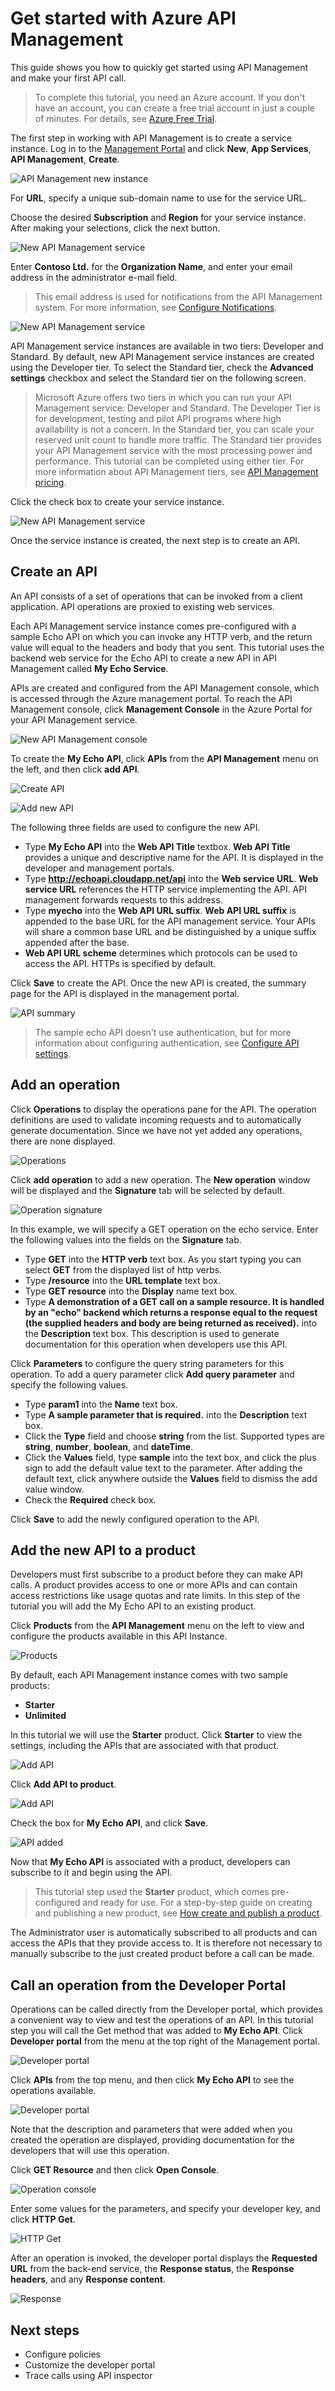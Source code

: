 <properties pageTitle="Get started with Azure API Management" description="Learn how to create APIs, operations, and get started with API Management." services="api-management" documentationCenter="" authors="steved0x" manager="dwrede" editor=""/>

<tags ms.service="api-management" ms.workload="mobile" ms.tgt_pltfrm="na" ms.devlang="na" ms.topic="article" ms.date="11/18/2014" ms.author="sdanie"/>

# Get started with Azure API Management

This guide shows you how to quickly get started using API Management and make your first API call.

> To complete this tutorial, you need an Azure account. If you don't have an account, you can create a free trial account in just a couple of minutes. For details, see [Azure Free Trial][].

The first step in working with API Management is to create a service instance. Log in to the [Management Portal][] and click **New**, **App Services**, **API Management**, **Create**.

![API Management new instance][api-management-create-instance-menu]

For **URL**, specify a unique sub-domain name to use for the service URL.

Choose the desired **Subscription** and **Region** for your service instance. After making your selections, click the next button.

![New API Management service][api-management-create-instance-step1]

Enter **Contoso Ltd.** for the **Organization Name**, and enter your email address in the administrator e-mail field.

>This email address is used for notifications from the API Management system. For more information, see [Configure Notifications][].

![New API Management service][api-management-create-instance-step2]

API Management service instances are available in two tiers: Developer and Standard. By default, new API Management service instances are created using the Developer tier. To select the Standard tier, check the **Advanced settings** checkbox and select the Standard tier on the following screen.

>Microsoft Azure offers two tiers in which you can run your API Management service: Developer and Standard. The Developer Tier is for development, testing and pilot API programs where high availability is not a concern. In the Standard tier, you can scale your reserved unit count to handle more traffic. The Standard tier provides your API Management service with the most processing power and performance. This tutorial can be completed using either tier. For more information about API Management tiers, see [API Management pricing][].

Click the check box to create your service instance.

![New API Management service][api-management-instance-created]

Once the service instance is created, the next step is to create an API.

## <a name="create-api"> </a>Create an API

An API consists of a set of operations that can be invoked from a client application. API operations are proxied to existing web services.

Each API Management service instance comes pre-configured with a sample Echo API on which you can invoke any HTTP verb, and the return value will equal to the headers and body that you sent. This tutorial uses the backend web service for the Echo API to create a new API in API Management called **My Echo Service**.

APIs are created and configured from the API Management console, which is accessed through the Azure management portal. To reach the API Management console, click **Management Console** in the Azure Portal for your API Management service.

![New API Management console][api-management-management-console]

To create the **My Echo API**, click **APIs** from the **API Management** menu on the left, and then click **add API**.

![Create API][api-management-create-api]

![Add new API][api-management-add-new-api]

The following three fields are used to configure the new API.

-	Type **My Echo API** into the **Web API Title** textbox. **Web API Title** provides a unique and descriptive name for the API. It is displayed in the developer and management portals.
-	Type **http://echoapi.cloudapp.net/api** into the **Web service URL**. **Web service URL** references the HTTP service implementing the API. API management forwards requests to this address.
-	Type **myecho** into the **Web API URL suffix**. **Web API URL suffix** is appended to the base URL for the API management service. Your APIs will share a common base URL and be distinguished by a unique suffix appended after the base.
-	**Web API URL scheme** determines which protocols can be used to access the API. HTTPs is specified by default.

Click **Save** to create the API. Once the new API is created, the summary page for the API is displayed in the management portal.

![API summary][api-management-new-api-summary]


>The sample echo API doesn't use authentication, but for more information about configuring authentication, see [Configure API settings][].


## <a name="add-operation"> </a>Add an operation

Click **Operations** to display the operations pane for the API. The operation definitions are used to validate incoming requests and to automatically generate documentation. Since we have not yet added any operations, there are none displayed.

![Operations][api-management-myecho-operations]

Click **add operation** to add a new operation. The **New operation** window will be displayed and the **Signature** tab will be selected by default.

![Operation signature][api-management-operation-signature]

In this example, we will specify a GET operation on the echo service. Enter the following values into the fields on the **Signature** tab.

-	Type **GET** into the **HTTP verb** text box. As you start typing you can select **GET** from the displayed list of http verbs.
-	Type **/resource** into the **URL template** text box.
-	Type **GET resource** into the **Display** name text box.
-	Type **A demonstration of a GET call on a sample resource. It is handled by an "echo" backend which returns a response equal to the request (the supplied headers and body are being returned as received).** into the **Description** text box. This description is used to generate documentation for this operation when developers use this API.

Click **Parameters** to configure the query string parameters for this operation. To add a query parameter click **Add query parameter** and specify the following values.

-	Type **param1** into the **Name** text box.
-	Type **A sample parameter that is required.** into the **Description** text box.
-	Click the **Type** field and choose **string** from the list. Supported types are **string**, **number**, **boolean**, and **dateTime**.
-	Click the **Values** field, type **sample** into the text box, and click the plus sign to add the default value text to the parameter. After adding the default text, click anywhere outside the **Values** field to dismiss the add value window.
-	Check the **Required** check box.

Click **Save** to add the newly configured operation to the API.


## <a name="add-api-to-product"> </a>Add the new API to a product

Developers must first subscribe to a product before they can make API calls. A product provides access to one or more APIs and can contain access restrictions like usage quotas and rate limits. In this step of the tutorial you will add the My Echo API to an existing product.

Click **Products** from the **API Management** menu on the left to view and configure the products available in this API Instance.

![Products][api-management-list-products]

By default, each API Management instance comes with two sample products:

-	**Starter**
-	**Unlimited**

In this tutorial we will use the **Starter** product. Click **Starter** to view the settings, including the APIs that are associated with that product.

![Add API][api-management-add-api-to-product]

Click **Add API to product**.

![Add API][api-management-add-myechoapi-to-product]

Check the box for **My Echo API**, and click **Save**.

![API added][api-management-api-added-to-product]

Now that **My Echo API** is associated with a product, developers can subscribe to it and begin using the API.

>This tutorial step used the **Starter** product, which comes pre-configured and ready for use. For a step-by-step guide on creating and publishing a new product, see [How create and publish a product][].

The Administrator user is automatically subscribed to all products and can access the APIs that they provide access to. It is therefore not necessary to manually subscribe to the just created product before a call can be made.

## <a name="call-operation"> </a>Call an operation from the Developer Portal

Operations can be called directly from the Developer portal, which provides a convenient way to view and test the operations of an API. In this tutorial step you will call the Get method that was added to **My Echo API**. Click **Developer portal** from the menu at the top right of the Management portal.

![Developer portal][api-management-developer-portal-menu]

Click **APIs** from the top menu, and then click **My Echo API** to see the operations available.

![Developer portal][api-management-developer-portal-myecho-api]

Note that the description and parameters that were added when you created the operation are displayed, providing documentation for the developers that will use this operation.

Click **GET Resource** and then click **Open Console**. 

![Operation console][api-management-developer-portal-myecho-api-console]

Enter some values for the parameters, and specify your developer key, and click **HTTP Get**.

![HTTP Get][api-management-invoke-get]

After an operation is invoked, the developer portal displays the **Requested URL** from the back-end service, the **Response status**, the **Response headers**, and any **Response content**. 

![Response][api-management-invoke-get-response]



## <a name="next-steps"> </a>Next steps

-   Configure policies
-   Customize the developer portal
-   Trace calls using API inspector

[Azure Free Trial]: http://www.windowsazure.com/en-us/pricing/free-trial/

[Create an API Management instance]: #create-service-instance
[Create an API]: #create-api
[Add an operation]: #add-operation
[Add the new API to a product]: #add-api-to-product
[Subscribe to the product that contains the API]: #subscribe
[Call an operation from the Developer Portal]: #call-operation
[View analytics]: #view-analytics
[Next steps]: #next-steps

[Configure API settings]: ../api-management-howto-create-apis/#configure-api-settings
[Configure Notifications]: ../api-management-howto-configure-notifications
[Responses]: ../api-management-howto-add-operations/#responses
[How create and publish a product]: ../api-management-howto-add-products
[Get started with advanced API configuration]: ../api-management-get-started-advanced
[API Management pricing]: http://azure.microsoft.com/pricing/details/api-management/
[Management Portal]: https://manage.windowsazure.com/

[Configure policies]: ../api-management-howto-policies
[Customize the developer portal]: ../api-management-customize-portal
[Trace calls using API inspector]: ../api-management-howto-api-inspector

[api-management-management-console]: ./media/api-management-get-started-b/api-management-management-console.png
[api-management-create-instance-menu]: ./media/api-management-get-started-b/api-management-create-instance-menu.png
[api-management-create-instance-step1]: ./media/api-management-get-started-b/api-management-create-instance-step1.png
[api-management-create-instance-step2]: ./media/api-management-get-started-b/api-management-create-instance-step2.png
[api-management-instance-created]: ./media/api-management-get-started-b/api-management-instance-created.png
[api-management-create-api]: ./media/api-management-get-started-b/api-management-create-api.png
[api-management-add-new-api]: ./media/api-management-get-started-b/api-management-add-new-api.png
[api-management-new-api-summary]: ./media/api-management-get-started-b/api-management-new-api-summary.png
[api-management-myecho-operations]: ./media/api-management-get-started-b/api-management-myecho-operations.png
[api-management-operation-signature]: ./media/api-management-get-started-b/api-management-operation-signature.png
[api-management-list-products]: ./media/api-management-get-started-b/api-management-list-products.png
[api-management-add-api-to-product]: ./media/api-management-get-started-b/api-management-add-api-to-product.png
[api-management-add-myechoapi-to-product]: ./media/api-management-get-started-b/api-management-add-myechoapi-to-product.png
[api-management-api-added-to-product]: ./media/api-management-get-started-b/api-management-api-added-to-product.png



[api-management-developer-portal-menu]: ./media/api-management-get-started-b/api-management-developer-portal-menu.png
[api-management-developer-portal-myecho-api]: ./media/api-management-get-started-b/api-management-developer-portal-myecho-api.png
[api-management-developer-portal-myecho-api-console]: ./media/api-management-get-started-b/api-management-developer-portal-myecho-api-console.png
[api-management-invoke-get]: ./media/api-management-get-started-b/api-management-invoke-get.png
[api-management-invoke-get-response]: ./media/api-management-get-started-b/api-management-invoke-get-response.png
